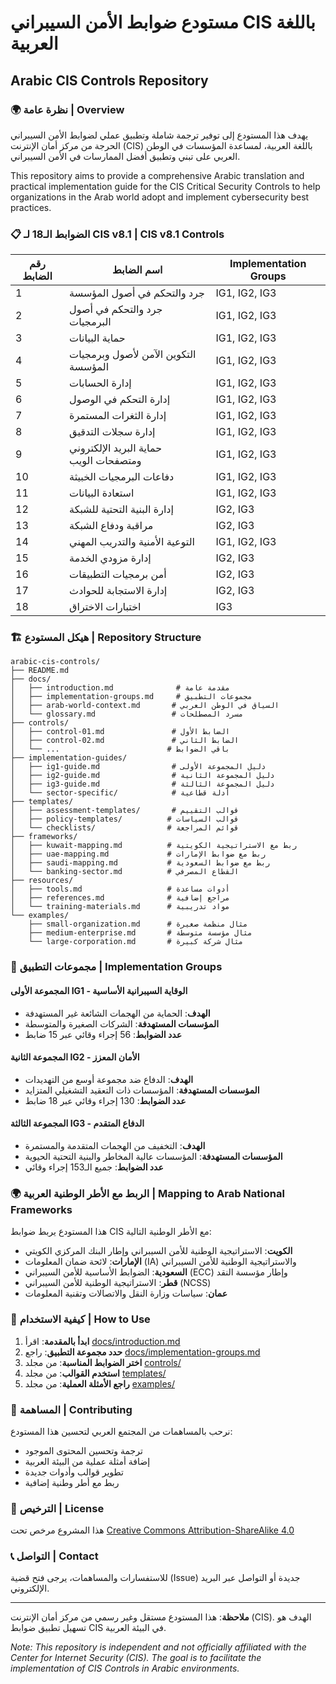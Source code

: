 # مستودع ضوابط الأمن السيبراني CIS باللغة العربية
## Arabic CIS Controls Repository

### 🌍 نظرة عامة | Overview

يهدف هذا المستودع إلى توفير ترجمة شاملة وتطبيق عملي لضوابط الأمن السيبراني الحرجة من مركز أمان الإنترنت (CIS) باللغة العربية، لمساعدة المؤسسات في الوطن العربي على تبني وتطبيق أفضل الممارسات في الأمن السيبراني.

This repository aims to provide a comprehensive Arabic translation and practical implementation guide for the CIS Critical Security Controls to help organizations in the Arab world adopt and implement cybersecurity best practices.

### 📋 الضوابط الـ18 لـ CIS v8.1 | CIS v8.1 Controls

| رقم الضابط | اسم الضابط | Implementation Groups |
|------------|-------------|----------------------|
| 1 | جرد والتحكم في أصول المؤسسة | IG1, IG2, IG3 |
| 2 | جرد والتحكم في أصول البرمجيات | IG1, IG2, IG3 |
| 3 | حماية البيانات | IG1, IG2, IG3 |
| 4 | التكوين الآمن لأصول وبرمجيات المؤسسة | IG1, IG2, IG3 |
| 5 | إدارة الحسابات | IG1, IG2, IG3 |
| 6 | إدارة التحكم في الوصول | IG1, IG2, IG3 |
| 7 | إدارة الثغرات المستمرة | IG1, IG2, IG3 |
| 8 | إدارة سجلات التدقيق | IG1, IG2, IG3 |
| 9 | حماية البريد الإلكتروني ومتصفحات الويب | IG1, IG2, IG3 |
| 10 | دفاعات البرمجيات الخبيثة | IG1, IG2, IG3 |
| 11 | استعادة البيانات | IG1, IG2, IG3 |
| 12 | إدارة البنية التحتية للشبكة | IG2, IG3 |
| 13 | مراقبة ودفاع الشبكة | IG2, IG3 |
| 14 | التوعية الأمنية والتدريب المهني | IG1, IG2, IG3 |
| 15 | إدارة مزودي الخدمة | IG2, IG3 |
| 16 | أمن برمجيات التطبيقات | IG2, IG3 |
| 17 | إدارة الاستجابة للحوادث | IG2, IG3 |
| 18 | اختبارات الاختراق | IG3 |

### 🏗️ هيكل المستودع | Repository Structure

```
arabic-cis-controls/
├── README.md
├── docs/
│   ├── introduction.md              # مقدمة عامة
│   ├── implementation-groups.md     # مجموعات التطبيق
│   ├── arab-world-context.md       # السياق في الوطن العربي
│   └── glossary.md                 # مسرد المصطلحات
├── controls/
│   ├── control-01.md               # الضابط الأول
│   ├── control-02.md               # الضابط الثاني
│   └── ...                        # باقي الضوابط
├── implementation-guides/
│   ├── ig1-guide.md                # دليل المجموعة الأولى
│   ├── ig2-guide.md                # دليل المجموعة الثانية
│   ├── ig3-guide.md                # دليل المجموعة الثالثة
│   └── sector-specific/            # أدلة قطاعية
├── templates/
│   ├── assessment-templates/       # قوالب التقييم
│   ├── policy-templates/          # قوالب السياسات
│   └── checklists/                # قوائم المراجعة
├── frameworks/
│   ├── kuwait-mapping.md          # ربط مع الاستراتيجية الكويتية
│   ├── uae-mapping.md             # ربط مع ضوابط الإمارات
│   ├── saudi-mapping.md           # ربط مع ضوابط السعودية
│   └── banking-sector.md          # القطاع المصرفي
├── resources/
│   ├── tools.md                   # أدوات مساعدة
│   ├── references.md              # مراجع إضافية
│   └── training-materials.md      # مواد تدريبية
└── examples/
    ├── small-organization.md      # مثال منظمة صغيرة
    ├── medium-enterprise.md       # مثال مؤسسة متوسطة
    └── large-corporation.md       # مثال شركة كبيرة
```

### 🎯 مجموعات التطبيق | Implementation Groups

#### المجموعة الأولى IG1 - الوقاية السيبرانية الأساسية
- **الهدف**: الحماية من الهجمات الشائعة غير المستهدفة
- **المؤسسات المستهدفة**: الشركات الصغيرة والمتوسطة
- **عدد الضوابط**: 56 إجراء وقائي عبر 15 ضابط

#### المجموعة الثانية IG2 - الأمان المعزز  
- **الهدف**: الدفاع ضد مجموعة أوسع من التهديدات
- **المؤسسات المستهدفة**: المؤسسات ذات التعقيد التشغيلي المتزايد
- **عدد الضوابط**: 130 إجراء وقائي عبر 18 ضابط

#### المجموعة الثالثة IG3 - الدفاع المتقدم
- **الهدف**: التخفيف من الهجمات المتقدمة والمستمرة
- **المؤسسات المستهدفة**: المؤسسات عالية المخاطر والبنية التحتية الحيوية
- **عدد الضوابط**: جميع الـ153 إجراء وقائي

### 🌍 الربط مع الأطر الوطنية العربية | Mapping to Arab National Frameworks

هذا المستودع يربط ضوابط CIS مع الأطر الوطنية التالية:

- **الكويت**: الاستراتيجية الوطنية للأمن السيبراني وإطار البنك المركزي الكويتي
- **الإمارات**: لائحة ضمان المعلومات (IA) والاستراتيجية الوطنية للأمن السيبراني  
- **السعودية**: الضوابط الأساسية للأمن السيبراني (ECC) وإطار مؤسسة النقد
- **قطر**: الاستراتيجية الوطنية للأمن السيبراني (NCSS)
- **عمان**: سياسات وزارة النقل والاتصالات وتقنية المعلومات

### 🚀 كيفية الاستخدام | How to Use

1. **ابدأ بالمقدمة**: اقرأ [docs/introduction.md](docs/introduction.md)
2. **حدد مجموعة التطبيق**: راجع [docs/implementation-groups.md](docs/implementation-groups.md)
3. **اختر الضوابط المناسبة**: من مجلد [controls/](controls/)
4. **استخدم القوالب**: من مجلد [templates/](templates/)
5. **راجع الأمثلة العملية**: من مجلد [examples/](examples/)

### 🤝 المساهمة | Contributing

نرحب بالمساهمات من المجتمع العربي لتحسين هذا المستودع:

- ترجمة وتحسين المحتوى الموجود
- إضافة أمثلة عملية من البيئة العربية
- تطوير قوالب وأدوات جديدة
- ربط مع أطر وطنية إضافية

### 📄 الترخيص | License

هذا المشروع مرخص تحت [Creative Commons Attribution-ShareAlike 4.0](https://creativecommons.org/licenses/by-sa/4.0/)

### 📞 التواصل | Contact

للاستفسارات والمساهمات، يرجى فتح قضية (Issue) جديدة أو التواصل عبر البريد الإلكتروني.

---

**ملاحظة**: هذا المستودع مستقل وغير رسمي من مركز أمان الإنترنت (CIS). الهدف هو تسهيل تطبيق ضوابط CIS في البيئة العربية.

*Note: This repository is independent and not officially affiliated with the Center for Internet Security (CIS). The goal is to facilitate the implementation of CIS Controls in Arabic environments.*
